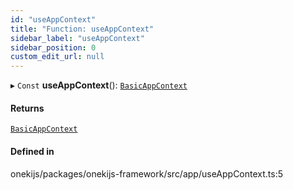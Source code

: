 ```yaml
---
id: "useAppContext"
title: "Function: useAppContext"
sidebar_label: "useAppContext"
sidebar_position: 0
custom_edit_url: null
---
```


▸ `Const` **useAppContext**(): [`BasicAppContext`](../classes/BasicAppContext.md)

#### Returns

[`BasicAppContext`](../classes/BasicAppContext.md)

#### Defined in

onekijs/packages/onekijs-framework/src/app/useAppContext.ts:5
